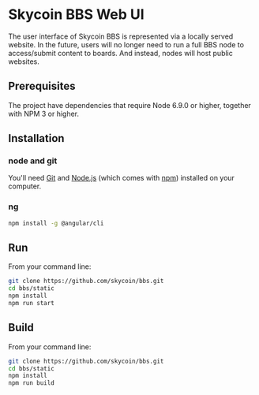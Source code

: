 # Skycoin BBS Web UI
The user interface of Skycoin BBS is represented via a locally served website. In the future, users will no longer need to run a full BBS node to access/submit content to boards. And instead, nodes will host public websites.

## Prerequisites

The project have dependencies that require Node 6.9.0 or higher, together
with NPM 3 or higher.

## Installation


### node and git
You'll need [Git](https://git-scm.com) and [Node.js](https://nodejs.org/en/download/) (which comes with [npm](http://npmjs.com)) installed on your computer.

### ng

```bash
npm install -g @angular/cli
```


## Run
From your command line:
```bash
git clone https://github.com/skycoin/bbs.git
cd bbs/static
npm install
npm run start
```

## Build
From your command line:
```bash
git clone https://github.com/skycoin/bbs.git
cd bbs/static
npm install
npm run build
```
